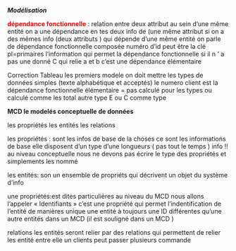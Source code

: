  **_Modélisation_**



<font color="red">**dépendance fonctionnelle**</font> : relation entre deux attribut
   au sein d’une même entité on a une dépendance en tes deux info de (une même attribut
si on a des mêmes info (deux attributs ) qui dépende d’une même entité on parle de dépendance fonctionnelle composée
numéro d’id peut être la clé pl=primaires l’information qui permet la dépendance fonctionnelle si il n ‘ a pas une donné C qui relie a et b c’est une dépendance élémentaire 




Correction Tableau 
les premiers modele on doit mettre les types de données simples (texte alphabétique et acceptés) 
le numero client est la dépendance fonctionnelle
élémentaire = pas calculé pour les types
ou calculé comme les total autre type 
E ou C comme type 




**MCD le modelés conceptuelle de données** 

 les propriétés 
les entités 
les relations


les propriétés : sont les infos de base de la choses ce sont les informations de base elle disposent d’un type d’une longueurs ( pas tout le temps ) 
info !! au niveau conceptuelle nous ne devons pas écrire le type des propriétés et simplements les nommé


les entités: son un ensemble de propriéts qui décrivent un objet du système d’info 

une propriétés:est dites particulières au niveau du MCD nous allons l’appeler « Identifiants » c’est une propriété qui permet l’indentification de l’entité de manières unique une entité à toujours une ID différentes qu’une autre entités dans un MCD (il est souligné dans un MCD ) 

relations les entités seront relier par des relations qui permettent de relier les entité entre elle un clients peut passer plusieurs commande  